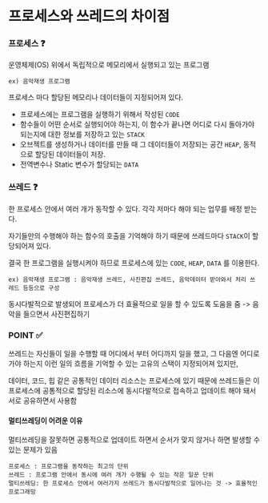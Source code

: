# 프로세스와 쓰레드의 차이점

### 프로세스 ❓

운영체제(OS) 위에서 독립적으로 메모리에서 실행되고 있는 프로그램

```
ex) 음악재생 프로그램
```

프로세스 마다 할당된 메모리나 데이터들이 지정되어져 있다.

- 프로세스에는 프로그램을 실행하기 위해서 작성된 `CODE`
- 함수들이 어떤 순서로 실행되어야 하는지, 이 함수가 끝나면 어디로 다시 돌아가야 되는지에 대한 정보를 저장하고 있는 `STACK`
- 오브젝트를 생성하거나 데이터를 만들 때 그 데이터들이 저장되는 공간 `HEAP`,
  동적으로 할당된 데이터들이 저장.
- 전역변수나 Static 변수가 할당되는 `DATA`

### 쓰레드 ❓

한 프로세스 안에서 여러 개가 동작할 수 있다.
각각 저마다 해야 되는 업무를 배정 받는다.

자기들만의 수행해야 하는 함수의 호출을 기억해야 하기 때문에
쓰레드마다 `STACK`이 할당되어져 있다.

결국 한 프로그램을 실행시켜야 하므로
프로세스에 있는 `CODE`, `HEAP`, `DATA` 를 이용한다.

```
ex) 음악재생 프로그램 : 음악재생 쓰레드, 사진편집 쓰레드, 음악데이터 받아와서 처리 쓰레드 등등으로 구성
```

동시다발적으로 발생되어 프로세스가 더 효율적으로 일을 할 수 있도록 도움을 줌
-> 음악을 들으면서 사진편집하기

### POINT ✅

쓰레드는 자신들이 일을 수행할 때 어디에서 부터 어디까지 일을 했고,
그 다음엔 어디로 가야 하는지 이런 일의 흐름을 기억할 수 있는 고유의 스택이 지정되어져 있지만,

데이터, 코드, 힙 같은 공통적인 데이터 리소스는 프로세스에 있기 때문에
쓰레드들은 이 프로세스에 공통적으로 할당된 리소스에
동시다발적으로 접속하고 업데이트 해야 돼서 서로 공유하면서 사용함

#### 멀티쓰레딩이 어려운 이유

멀티쓰레딩을 잘못하면 공통적으로 업데이트 하면서
순서가 맞지 않거나 하면 발생할 수 있는 문제가 있음

```
프로세스 : 프로그램을 동작하는 최고의 단위
쓰레드 : 프로그램 안에서 동시에 여러 개가 수행될 수 있는 작은 일꾼 단위
멀티쓰레딩: 한 프로세스 안에서 여러가지 쓰레드가 동시다발적으로 일어나는 것 -> 효율적인 프로그래밍
```
